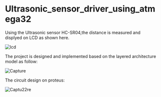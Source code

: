 # Ultrasonic_sensor_driver_using_atmega32

Using the Ultrasonic sensor HC-SR04,the distance is measured and displyed on LCD as shown here.

![lcd](https://user-images.githubusercontent.com/101186125/196549756-58ad6c07-f612-4655-ac41-a7aebcb14b3f.PNG)

The project is designed and implemented based on the layered architecture model as follow:

![Capture](https://user-images.githubusercontent.com/101186125/196549997-1a12757f-2495-4c66-ae92-53ac6cc132ad.PNG)

The circuit design on proteus:

![Captu22re](https://user-images.githubusercontent.com/101186125/196550147-4caf05db-2d07-4633-9e31-fa58ac3dda40.PNG)
